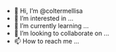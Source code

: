 - 👋 Hi, I’m @coltermellisa
- 👀 I’m interested in ... 
- 🌱 I’m currently learning ...
- 💞️ I’m looking to collaborate on ...
- 📫 How to reach me ...

<!---
coltermellisa/coltermellisa is a ✨ special ✨ repository because its `README.md` (this file) appears on your GitHub profile.
You can click the Preview link to take a look at your changes.
--->
